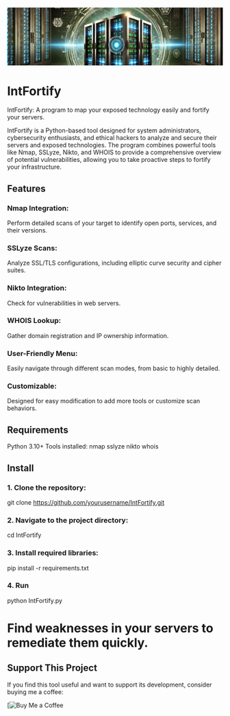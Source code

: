 ![IntFortify Banner](intfortify.jpg)
# IntFortify
IntFortify: A program to map your exposed technology easily and fortify your servers.

IntFortify is a Python-based tool designed for system administrators, cybersecurity enthusiasts, and ethical hackers to analyze and secure their servers and exposed technologies. The program combines powerful tools like Nmap, SSLyze, Nikto, and WHOIS to provide a comprehensive overview of potential vulnerabilities, allowing you to take proactive steps to fortify your infrastructure.

## Features
### Nmap Integration: 
Perform detailed scans of your target to identify open ports, services, and their versions.
### SSLyze Scans: 
Analyze SSL/TLS configurations, including elliptic curve security and cipher suites.
### Nikto Integration: 
Check for vulnerabilities in web servers.
### WHOIS Lookup: 
Gather domain registration and IP ownership information.
### User-Friendly Menu: 
Easily navigate through different scan modes, from basic to highly detailed.
### Customizable: 
Designed for easy modification to add more tools or customize scan behaviors.

## Requirements
Python 3.10+
Tools installed:
nmap
sslyze
nikto
whois

## Install 
### 1. Clone the repository:
git clone https://github.com/yourusername/IntFortify.git

### 2. Navigate to the project directory:
cd IntFortify

### 3. Install required libraries:
pip install -r requirements.txt

### 4. Run
python IntFortify.py

# Find weaknesses in your servers to remediate them quickly.

## Support This Project
If you find this tool useful and want to support its development, consider buying me a coffee:

[![Buy Me a Coffee](https://www.buymeacoffee.com/Abelardieu)
